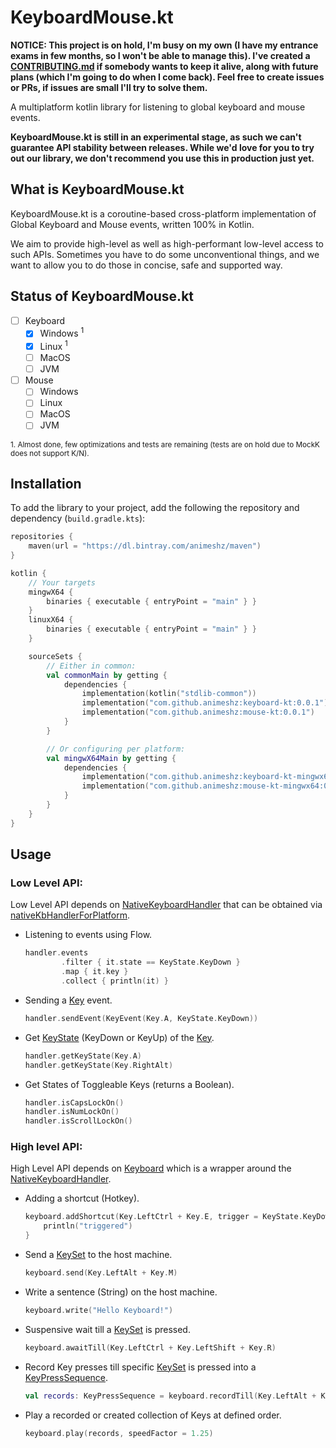 # KeyboardMouse.kt

__NOTICE: This project is on hold, I'm busy on my own (I have my entrance exams in few months, so I won't be able to
manage this). I've created
a [CONTRIBUTING.md](https://github.com/Animeshz/keyboard-mouse-kt/blob/master/CONTRIBUTING.md) if somebody wants to keep
it alive, along with future plans (which I'm going to do when I come back). Feel free to create issues or PRs, if issues
are small I'll try to solve them.__

A multiplatform kotlin library for listening to global keyboard and mouse events.

__KeyboardMouse.kt is still in an experimental stage, as such we can't guarantee API stability between releases. While we'd love for you to try out our library, we don't recommend you use this in production just yet.__

## What is KeyboardMouse.kt

KeyboardMouse.kt is a coroutine-based cross-platform implementation of Global Keyboard and Mouse events, written 100% in Kotlin.

We aim to provide high-level as well as high-performant low-level access to such APIs. Sometimes you have to do some unconventional things, and we want to allow you to do those in concise, safe and supported way.

## Status of KeyboardMouse.kt

  - [ ] Keyboard
    - [X] Windows <sup>1</sup>
    - [X] Linux <sup>1</sup>
    - [ ] MacOS
    - [ ] JVM
  - [ ] Mouse
    - [ ] Windows
    - [ ] Linux
    - [ ] MacOS
    - [ ] JVM

<sub>1. Almost done, few optimizations and tests are remaining (tests are on hold due to MockK does not support K/N).</sub>


## Installation

To add the library to your project, add the following the repository and dependency (`build.gradle.kts`):

```kotlin
repositories {
    maven(url = "https://dl.bintray.com/animeshz/maven")
}

kotlin {
    // Your targets
    mingwX64 {
        binaries { executable { entryPoint = "main" } }
    }
    linuxX64 {
        binaries { executable { entryPoint = "main" } }
    }

    sourceSets {
        // Either in common:
        val commonMain by getting {
            dependencies {
                implementation(kotlin("stdlib-common"))
                implementation("com.github.animeshz:keyboard-kt:0.0.1")
                implementation("com.github.animeshz:mouse-kt:0.0.1")
            }
        }

        // Or configuring per platform:
        val mingwX64Main by getting {
            dependencies {
                implementation("com.github.animeshz:keyboard-kt-mingwx64:0.0.1")
                implementation("com.github.animeshz:mouse-kt-mingwx64:0.0.1")
            }
        }
    }
}
```

## Usage

### Low Level API:

Low Level API depends on [NativeKeyboardHandler][1] that can be obtained via [nativeKbHandlerForPlatform][2].

- Listening to events using Flow.
  ```kotlin
  handler.events
          .filter { it.state == KeyState.KeyDown }
          .map { it.key }
          .collect { println(it) }
  ```
- Sending a [Key][3] event.
  ```kotlin
  handler.sendEvent(KeyEvent(Key.A, KeyState.KeyDown))
  ```
- Get [KeyState][7] (KeyDown or KeyUp) of the [Key][3].
  ```kotlin
  handler.getKeyState(Key.A)
  handler.getKeyState(Key.RightAlt)
  ```
- Get States of Toggleable Keys (returns a Boolean).
  ```kotlin
  handler.isCapsLockOn()
  handler.isNumLockOn()
  handler.isScrollLockOn()
  ```
    
### High level API:

High Level API depends on [Keyboard][4] which is a wrapper around the [NativeKeyboardHandler][1].

- Adding a shortcut (Hotkey).
  ```kotlin
  keyboard.addShortcut(Key.LeftCtrl + Key.E, trigger = KeyState.KeyDown) {
      println("triggered")
  }
  ```
- Send a [KeySet][5] to the host machine.
  ```kotlin
  keyboard.send(Key.LeftAlt + Key.M)
  ```
- Write a sentence (String) on the host machine.
  ```kotlin
  keyboard.write("Hello Keyboard!")
  ```
- Suspensive wait till a [KeySet][5] is pressed.
  ```kotlin
  keyboard.awaitTill(Key.LeftCtrl + Key.LeftShift + Key.R)
  ```
- Record Key presses till specific [KeySet][5] is pressed into a [KeyPressSequence][6].
  ```kotlin
  val records: KeyPressSequence = keyboard.recordTill(Key.LeftAlt + Key.A)
  ```
- Play a recorded or created collection of Keys at defined order.
  ```kotlin
  keyboard.play(records, speedFactor = 1.25)
  ```

[1]: https://github.com/Animeshz/keyboard-mouse-kt/blob/master/keyboard/src/commonMain/kotlin/com/github/animeshz/keyboard/NativeKeyboardHandler.kt

[2]: https://github.com/Animeshz/keyboard-mouse-kt/blob/master/keyboard/src/commonMain/kotlin/com/github/animeshz/keyboard/NativeKeyboardHandler.kt

[3]: https://github.com/Animeshz/keyboard-mouse-kt/blob/master/keyboard/src/commonMain/kotlin/com/github/animeshz/keyboard/entity/Key.kt

[4]: https://github.com/Animeshz/keyboard-mouse-kt/blob/master/keyboard/src/commonMain/kotlin/com/github/animeshz/keyboard/Keyboard.kt

[5]: https://github.com/Animeshz/keyboard-mouse-kt/blob/master/keyboard/src/commonMain/kotlin/com/github/animeshz/keyboard/entity/KeySet.kt

[6]: https://github.com/Animeshz/keyboard-mouse-kt/blob/master/keyboard/src/commonMain/kotlin/com/github/animeshz/keyboard/Keyboard.kt#L31

[7]: https://github.com/Animeshz/keyboard-mouse-kt/blob/master/keyboard/src/commonMain/kotlin/com/github/animeshz/keyboard/events/KeyEvent.kt
